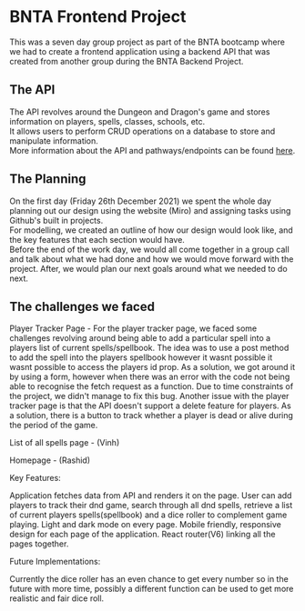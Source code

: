 # BNTA Frontend Project

This was a seven day group project as part of the BNTA bootcamp where we had to create a frontend application using a backend API that was created from another group during the BNTA Backend Project.

## The API

The API revolves around the Dungeon and Dragon's game and stores information on players, spells, classes, schools, etc.
<br>
It allows users to perform CRUD operations on a database to store and manipulate information.
<br>
More information about the API and pathways/endpoints can be found [here](http://...).

## The Planning

On the first day (Friday 26th December 2021) we spent the whole day planning out our design using the website (Miro) and assigning tasks using Github's built in projects.
<br>
For modelling, we created an outline of how our design would look like, and the key features that each section would have.
<br>
Before the end of the work day, we would all come together in a group call and talk about what we had done and how we would move forward with the project. After, we would plan our next goals around what we needed to do next.

## The challenges we faced

Player Tracker Page - For the player tracker page, we faced some challenges revolving around being able to add a particular spell into a players list of current spells/spellbook. The idea was to use a post method to add the spell into the players spellbook however it wasnt possible it wasnt possible to access the players id prop. As a solution, we got around it by using a form, however when there was an error with the code not being able to recognise the fetch request as a function. Due to time constraints of the project, we didn't manage to fix this bug. Another issue with the player tracker page is that the API doesn't support a delete feature for players. As a solution, there is a button to track whether a player is dead or alive during the period of the game. 

List of all spells page - (Vinh)

Homepage - (Rashid)

Key Features:

Application fetches data from API and renders it on the page.
User can add players to track their dnd game, search through all dnd spells, retrieve a list of current players spells(spellbook) and a dice roller to complement game playing.
Light and dark mode on every page.
Mobile friendly, responsive design for each page of the application.
React router(V6) linking all the pages together. 

Future Implementations:

Currently the dice roller has an even chance to get every number so in the future with more time, possibly a different function can be used to get more realistic  and fair dice roll. 

